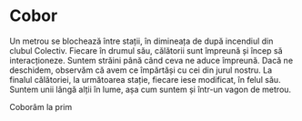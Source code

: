 # Cobor


Un metrou se blochează între stații, în dimineața de după incendiul din clubul Colectiv. Fiecare în drumul său, călătorii sunt împreună și încep să interacționeze. Suntem străini până când ceva ne aduce împreună. Dacă ne deschidem, observăm că avem ce împărtăși cu cei din jurul nostru. La finalul călătoriei, la următoarea stație, fiecare iese modificat, în felul său. Suntem unii lângă alții în lume, așa cum suntem și într-un vagon de metrou.

Coborâm la prim
